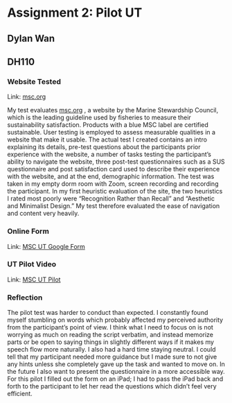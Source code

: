 # Assignment 2: Pilot UT
## Dylan Wan 
## DH110
### Website Tested 
Link: [msc.org](https://www.msc.org/en-us)

My test evaluates [msc.org](https://www.msc.org/en-us) , a website by the Marine Stewardship Council, which is the leading guideline used by fisheries to measure their sustainability satisfaction. Products with a blue MSC label are certified sustainable. User testing is employed to assess measurable qualities in a website that make it usable. The actual test I created contains an intro explaining its details, pre-test questions about the participants prior experience with the website, a number of tasks testing the participant’s ability to navigate the website, three post-test questionnaires such as a SUS questionnaire and post satisfaction card used to describe their experience with the website, and at the end, demographic information. The test was taken in my empty dorm room with Zoom, screen recording and recording the participant. In my first heuristic evaluation of the site, the two heuristics I rated most poorly were “Recognition Rather than Recall” and “Aesthetic and Minimalist Design.” My test therefore evaluated the ease of navigation and content very heavily.

### Online Form
Link: [MSC UT Google Form](https://docs.google.com/forms/d/e/1FAIpQLSdbAJlt9woIsa795S-ZUOt_VcbPIfBDp2P7HC4gPoETQT140g/viewform?usp=sf_link)

### UT Pilot Video 
Link: [MSC UT Pilot](https://youtu.be/xnurxf5nZ04)

### Reflection
The pilot test was harder to conduct than expected. I constantly found myself stumbling on words which probably affected my perceived authority from the participant’s point of view. I think what I need to focus on is not worrying as much on reading the script verbatim, and instead memorize parts or be open to saying things in slightly different ways if it makes my speech flow more naturally. I also had a hard time staying neutral. I could tell that my participant needed more guidance but I made sure to not give any hints unless she completely gave up the task and wanted to move on. In the future I also want to present the questionnaire in a more accessible way. For this pilot I filled out the form on an iPad; I had to pass the iPad back and forth to the participant to let her read the questions which didn’t feel very efficient.

